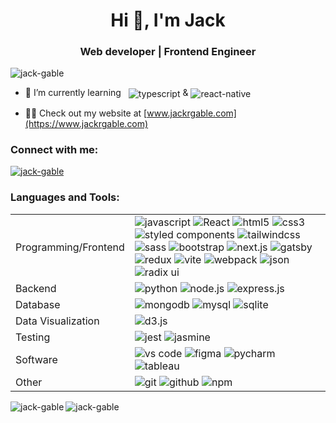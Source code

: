 <h1 align="center">Hi 👋, I'm Jack</h1>
<h3 align="center">Web developer | Frontend Engineer</h3>

<p align="left"> <img src="https://komarev.com/ghpvc/?username=jack-gable&label=Profile%20views&color=0e75b6&style=plastic" alt="jack-gable" /></p>

- 🌱 I’m currently learning &nbsp; <img align="center" src="https://img.shields.io/badge/Typescript-3178c6?style=plastic&logo=TypeScript&logoColor=white" alt="typescript"/> & <img align="center" src="https://img.shields.io/badge/React_Native-61DAFB?style=plastice&logo=react&logoColor=black" alt="react-native"/> 

- 👨‍💻 Check out my website at [www.jackrgable.com](https://www.jackrgable.com)

<h3 align="left">Connect with me:</h3>
<p align="left">
<a href="https://linkedin.com/in/jack-gable" target="blank"><img align="center" src="https://img.shields.io/badge/LinkedIn-0A66C2?style=plastic&logo=LinkedIn&logoColor=white" alt="jack-gable" /></a>
</p>

<h3 align="left">Languages and Tools:</h3>
<table>
  <tr>
    <td>Programming/Frontend</td>
    <td>
      <img src="https://img.shields.io/badge/Javascript-F7DF1E?style=plastic&logo=JavaScript&logoColor=black" alt="javascript"/>
      <img src="https://img.shields.io/badge/React-61DAFB?style=plastic&logo=React&logoColor=black" alt="React"/>
      <img src="https://img.shields.io/badge/HTML5-E34F26?style=plastic&logo=html5&logoColor=white" alt="html5"/>
      <img src="https://img.shields.io/badge/CSS3-1572B6?style=plastic&logo=css3&logoColor=white" alt="css3"/>
      <img src="https://img.shields.io/badge/Styled%20Components-DB7093?style=plastic&logo=styled%20components&logoColor=white" alt="styled components"/>
      <img src="https://img.shields.io/badge/TailwindCSS-06B6D4?style=plastic&logo=tailwind-CSS&logoColor=white" alt="tailwindcss"/>
      <img src="https://img.shields.io/badge/Sass-CC6699?style=plastic&logo=Sass&logoColor=white" alt="sass"/>
      <img src="https://img.shields.io/badge/Bootstrap-7952B3?style=plastic&logo=Bootstrap&logoColor=white" alt="bootstrap"/>
      <img src="https://img.shields.io/badge/Next.js-000000?style=plastic&logo=Next.js&logoColor=white" alt="next.js"/>
      <img src="https://img.shields.io/badge/Gatsby-663399?style=plastic&logo=Gatsby&logoColor=white" alt="gatsby"/>
      <img src="https://img.shields.io/badge/Redux-764ABC?style=plastic&logo=Redux&logoColor=white" alt="redux"/>
      <img src="https://img.shields.io/badge/Vite-646CFF?style=plastic&logo=Vite&logoColor=white" alt="vite"/>
      <img src="https://img.shields.io/badge/Webpack-8DD6F9?style=plastic&logo=Webpack&logoColor=white" alt="webpack"/>
      <img src="https://img.shields.io/badge/JSON-000000?style=plastic&logo=json&logoColor=white" alt="json"/>
      <img src="https://img.shields.io/badge/Radix%20UI-161618?logo=radixui&logoColor=white" alt="radix ui"/>
    </td>
  </tr>
  <tr>
    <td>Backend</td>
    <td>
     <img src="https://img.shields.io/badge/Python-3776AB?style=plastic&logo=Python&logoColor=white" alt="python"/>
     <img src="https://img.shields.io/badge/Node.js-339933?style=plastic&logo=Node.js&logoColor=black" alt="node.js"/>
     <img src="https://img.shields.io/badge/Express-000000?style=plastic&logo=Express&logoColor=white" alt="express.js"/>
    </td>
  </tr>
    <tr>
      <td>Database</td>
      <td>
       <img src="https://img.shields.io/badge/MongoDB-47A248?style=plastic&logo=mongodb&logoColor=white" alt="mongodb"/>
       <img src="https://img.shields.io/badge/MySQL-4479A1?style=plastic&logo=mysql&logoColor=white" alt="mysql"/>
       <img src="https://img.shields.io/badge/SQLite-003B57?style=plastic&logo=sqlite&logoColor=white" alt="sqlite"/>
      </td>
    </tr>
  <tr>
    <td>Data Visualization</td>
    <td>
       <img src="https://img.shields.io/badge/D3.js-F9A03C?style=plastic&logo=d3.js&logoColor=black" alt="d3.js"/>
    </td>
  </tr>
  <tr>
    <td>Testing</td>
    <td>
       <img src="https://img.shields.io/badge/Jest-C21325?style=plastic&logo=jest&logoColor=black" alt="jest"/>
       <img src="https://img.shields.io/badge/Jasmine-8A4182?style=plastic&logo=jasmine&logoColor=white" alt="jasmine"/>
    </td>
  </tr>
  <tr>
    <td>Software</td>
    <td>
       <img src="https://img.shields.io/badge/VS%20Code-007ACC?style=plastic&logo=visual%20studio%20code&logoColor=white" alt="vs code"/>
       <img src="https://img.shields.io/badge/Figma-F24E1E?style=plastic&logo=figma&logoColor=black" alt="figma"/>
       <img src="https://img.shields.io/badge/Pycharm-000000?style=plastic&logo=pycharm&logoColor=white" alt="pycharm"/>
       <img src="https://img.shields.io/badge/Tableau-E97627?style=plastic&logo=tableau&logoColor=black" alt="tableau"/>
    </td>
  </tr>
  <tr>
    <td>Other</td>
    <td>
       <img src="https://img.shields.io/badge/Git-F05032?style=plastic&logo=git&logoColor=white" alt="git"/>
       <img src="https://img.shields.io/badge/Github-181717?style=plastic&logo=github&logoColor=white" alt="github"/>
       <img src="https://img.shields.io/badge/npm-CB3837?style=plastic&logo=npm&logoColor=white" alt="npm"/>
    </td>
  </tr>
</table>

<p><img align="left" src="https://github-readme-stats.vercel.app/api/top-langs?username=jack-gable&show_icons=true&theme=dracula&locale=en&layout=compact" alt="jack-gable" /></p>

<p><img align="center" src="https://github-readme-streak-stats.herokuapp.com/?user=jack-gable&theme=dark" alt="jack-gable" /></p>

